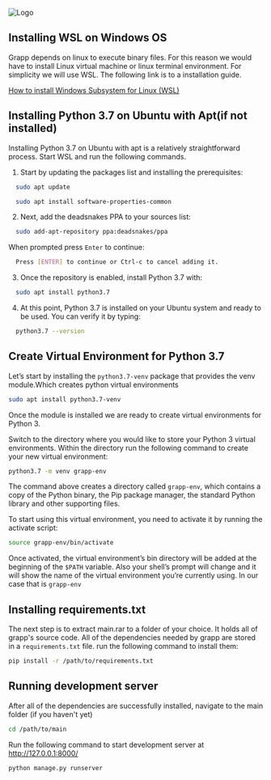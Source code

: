 ![Logo](http://www.grapp.ivelin.info/static/images/grapp-logo.png)

## Installing WSL on Windows OS

Grapp depends on linux to execute binary files. For this reason we would have to install Linux virtual machine or linux terminal environment. For simplicity we will use WSL. The  following link is to a installation guide.

[How to install Windows Subsystem for Linux (WSL)](https://www.windowscentral.com/install-windows-subsystem-linux-windows-10) 

## Installing Python 3.7 on Ubuntu with Apt(if not installed)
Installing Python 3.7 on Ubuntu with apt is a relatively straightforward process. Start WSL and run the following commands.


1. Start by updating the packages list and installing the prerequisites:
```bash
  sudo apt update
```

```bash
  sudo apt install software-properties-common
```
2. Next, add the deadsnakes PPA to your sources list:

```bash
  sudo add-apt-repository ppa:deadsnakes/ppa
```
When prompted press `Enter` to continue:

```bash
  Press [ENTER] to continue or Ctrl-c to cancel adding it.
```
3. Once the repository is enabled, install Python 3.7 with:

```bash
  sudo apt install python3.7
```
4. At this point, Python 3.7 is installed on your Ubuntu system and ready to be used. You can verify it by typing:

```bash
  python3.7 --version
```

## Create Virtual Environment for Python 3.7 
Let’s start by installing the `python3.7-venv` package that provides the venv module.Which creates python virtual environments

```bash
sudo apt install python3.7-venv
```

Once the module is installed we are ready to create virtual environments for Python 3.

Switch to the directory where you would like to store your Python 3 virtual environments. Within the directory run the following command to create your new virtual environment:

```bash
python3.7 -m venv grapp-env
```
The command above creates a directory called `grapp-env`, which contains a copy of the Python binary, the Pip package manager, the standard Python library and other supporting files.

To start using this virtual environment, you need to activate it by running the activate script:

```bash
source grapp-env/bin/activate
```

Once activated, the virtual environment’s bin directory will be added at the beginning of the `$PATH` variable. Also your shell’s prompt will change and it will show the name of the virtual environment you’re currently using. In our case that is `grapp-env`


## Installing requirements.txt
The next step is to extract main.rar to a folder of your choice. It holds all of grapp's source code. All of the dependencies needed by grapp are stored in a `requirements.txt` file.
run the following command to install them:

```bash
pip install -r /path/to/requirements.txt
```
## Running development server
After all of the dependencies are successfully installed, navigate to the main folder (if you haven't yet)

```bash
cd /path/to/main
```
Run the following command to start development server at http://127.0.0.1:8000/

```bash
python manage.py runserver
```

